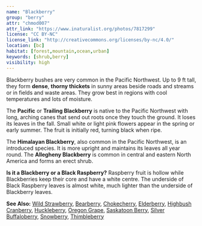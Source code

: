 ```yaml
---
name: "Blackberry"
group: "berry"
attr: "chmod007"
attr_link: "https://www.inaturalist.org/photos/7817299"
license: "CC BY-NC"
license_link: "http://creativecommons.org/licenses/by-nc/4.0/"
location: [bc]
habitat: [forest,mountain,ocean,urban]
keywords: [shrub,berry]
visibility: high
---
```

Blackberry bushes are very common in the Pacific Northwest. Up to 9 ft tall, they form **dense**, **thorny thickets** in sunny areas beside roads and streams or in fields and waste areas. They grow best in regions with cool temperatures and lots of moisture.

The **Pacific** or **Trailing Blackberry** is native to the Pacific Northwest with long, arching canes that send out roots once they touch the ground. It loses its leaves in the fall. Small white or light pink flowers appear in the spring or early summer. The fruit is initially red, turning black when ripe.

The **Himalayan Blackberry**, also common in the Pacific Northwest, is an introduced species. It is more upright and maintains its leaves all year round. The **Allegheny Blackberry** is common in central and eastern North America and forms an erect shrub.

**Is it a Blackberry or a Black Raspberry?** Raspberry fruit is hollow while Blackberries keep their core and have a white centre. The underside of Black Raspberry leaves is almost white, much lighter than the underside of Blackberry leaves.

<!-- generated, do not edit -->
**See Also:**
[Wild Strawberry](/plants/wildstraw/),
[Bearberry](/trees/bear/),
[Chokecherry](/trees/choke/),
[Elderberry](/trees/elder/),
[Highbush Cranberry](/trees/hicran/),
[Huckleberry](/trees/huck/),
[Oregon Grape](/trees/orgrape/),
[Saskatoon Berry](/trees/saskber/),
[Silver Buffaloberry](/trees/silbufber/),
[Snowberry](/trees/snow/),
[Thimbleberry](/trees/thimble/)
